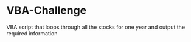 # VBA-Challenge
VBA script that loops through all the stocks for one year and output the required information
